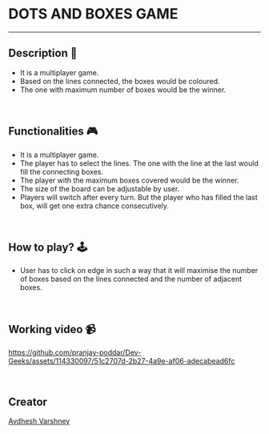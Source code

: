 # DOTS AND BOXES GAME

---

## **Description 📃**

- It is a multiplayer game.
- Based on the lines connected, the boxes would be coloured.
- The one with maximum number of boxes would be the winner.

<br>

## **Functionalities 🎮**

- It is a multiplayer game.
- The player has to select the lines. The one with the line at the last would fill the connecting boxes.
- The player with the maximum boxes covered would be the winner.
- The size of the board can be adjustable by user.
- Players will switch after every turn. But the player who has filled the last box, will get one extra chance consecutively.

<br>

## **How to play? 🕹️**

- User has to click on edge in such a way that it will maximise the number of boxes based on the lines connected and the number of adjacent boxes.


<br>


## **Working video 📹**

https://github.com/pranjay-poddar/Dev-Geeks/assets/114330097/51c2707d-2b27-4a9e-af06-adecabead6fc

<br>

## **Creator**

[Avdhesh Varshney](https://github.com/Avdhesh-Varshney)


